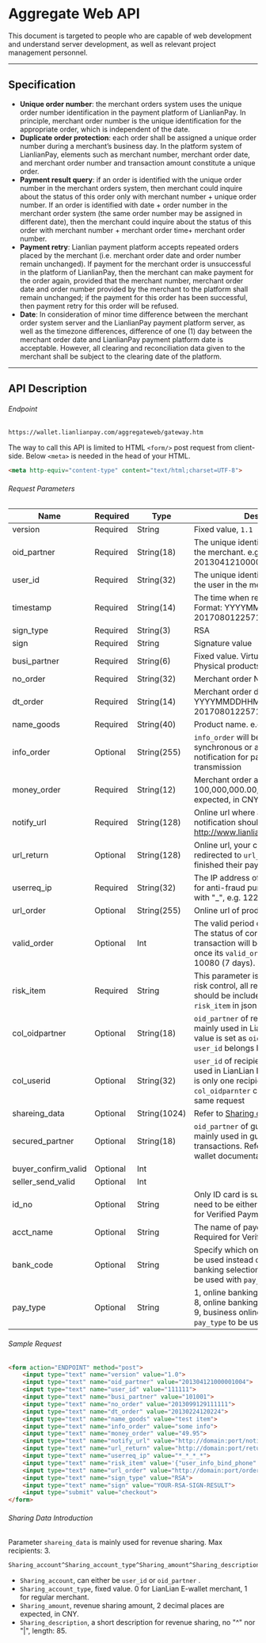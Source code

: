 # Aggregate Web API

This document is targeted to people who are capable of web development and understand server development, as well as relevant project management personnel.

***

## Specification 

* **Unique order number**: the merchant orders system uses the unique order number identification in the payment platform of LianlianPay. In principle, merchant order number is the unique identification for the appropriate order, which is independent of the date. 
* **Duplicate order protection**: each order shall be assigned a unique order number during a merchant’s business day. In the platform system of LianlianPay, elements such as merchant number, merchant order date, and merchant order number and transaction amount constitute a unique order.
* **Payment result query**: if an order is identified with the unique order number in the merchant orders system, then merchant could inquire about the status of this order only with merchant number + unique order number. If an order is identified with date + order number in the merchant order system (the same order number may be assigned in different date), then the merchant could inquire about the status of this order with merchant number + merchant order time+ merchant order number.
* **Payment retry**: Lianlian payment platform accepts repeated orders placed by the merchant (i.e. merchant order date and order number remain unchanged). If payment for the merchant order is unsuccessful in the platform of LianlianPay, then the merchant can make payment for the order again, provided that the merchant number, merchant order date and order number provided by the merchant to the platform shall remain unchanged; if the payment for this order has been successful, then payment retry for this order will be refused.
* **Date**: In consideration of minor time difference between the merchant order system server and the LianlianPay payment platform server, as well as the timezone differences, difference of one (1) day between the merchant order date and LianlianPay payment platform date is acceptable. However, all clearing and reconciliation data given to the merchant shall be subject to the clearing date of the platform.


***

## API Description

###### Endpoint

```html
https://wallet.lianlianpay.com/aggregateweb/gateway.htm
```

The way to call this API is limited to HTML ```<form/>``` post request from client-side. Below ```<meta>```  is needed in the head of your HTML.
 
```html
<meta http-equiv="content-type" content="text/html;charset=UTF-8">
```

###### Request Parameters

|Name|Required|Type|Description|
|---|---|---|---|
|version|Required|String|Fixed value, ```1.1```|
|oid_partner|Required|String(18)|The unique identification assigned to the merchant. e.g. 201304121000001004|
|user_id|Required|String(32)|The unique identification assigned to the user in the merchant’s system|
|timestamp|Required|String(14)|The time when request is initialized. Format: YYYYMMDDHHMMSS, e.g. 20170801225714|
|sign_type|Required|String(3)|RSA |
|sign|Required|String|Signature value|
|busi_partner|Required|String(6)|Fixed value. Virtual products, ```101001```; Physical products, ```109001```|
|no_order|Required|String(32)|Merchant order No.|
|dt_order|Required|String(14)|Merchant order date. Format: YYYYMMDDHHMMSS, e.g. 20170801225714|
|name_goods|Required|String(40)|Product name. e.g. Pen|
|info_order|Optional|String(255)|```info_order``` will be sent back in synchronous or asynchronous notification for parameters transmission|
|money_order|Required|String(12)|Merchant order amount, range: 0.01 ~ 100,000,000.00, 2 decimal places are expected, in CNY|
|notify_url|Required|String(128)|Online url where asynchronous notification should be sent, e.g. http://www.lianlianpay.com/help/notify|
|url_return|Optional|String(128)|Online url, your customer will be redirected to ```url_return``` once they finished their payment|
|userreq_ip|Required|String(32)|The IP address of your customer, used for anti-fraud purpose. Replace "." with "_", e.g. 122_11_37_211|
|url_order|Optional|String(255)|Online url of products|
|valid_order|Optional|Int|The valid period of ```no_order```, in minute. The status of corresponding transaction will be set to "Closed" once its ```valid_order``` run out. Default: 10080 (7 days). |
|risk_item|Required|String| This parameter is used for payment risk control, all required parameters should be included in the value of ```risk_item``` in json format| 
|col_oidpartner|Optional|String(18)| ```oid_partner``` of recipient, which is mainly used in LianLian E-wallet. The value is set as ```oid_partner``` to which ```user_id``` belongs by default. |
|col_userid|Optional|String(32)| ```user_id``` of recipient, which is mainly used in LianLian E-wallet. Note there is only one recipient, ```col_userid``` and ```col_oidparnter``` can not be used in a same request |
|shareing_data|Optional|String(1024)| Refer to [Sharing data instruction](#sharing-data-instruction) |
|secured_partner|Optional|String(18)|```oid_partner``` of guarantor, which is mainly used in guaranteed transactions. Refer to LianLian E-wallet documentation for more details|
|buyer_confirm_valid|Optional|Int| |
|seller_send_valid|Optional|Int| |
|id_no|Optional|String| Only ID card is supported, the length need to be either 15 or 18. Required for Verified Payment|
|acct_name|Optional|String|The name of payer, in Chinese. Required for Verified Payment |
|bank_code|Optional|String|Specify which online banking should be used instead of displaying online banking selection page. ```bank_code``` to be used with ```pay_type```. |
|pay_type|Optional|String| 1, online banking payment(debit card) <br> 8, online banking payment(credit card) <br> 9, business online banking payment <br> ```pay_type``` to be used with ```bank_code```.|

###### Sample Request

```html
<form action="ENDPOINT" method="post"> 
    <input type="text" name="version" value="1.0">
    <input type="text" name="oid_partner" value="201304121000001004">
    <input type="text" name="user_id" value="111111">
    <input type="text" name="busi_partner" value="101001">
    <input type="text" name="no_order" value="2013099129111111">
    <input type="text" name="dt_order" value="20130224120224">
    <input type="text" name="name_goods" value="test item">
    <input type="text" name="info_order" value="some info">
    <input type="text" name="money_order" value="49.95">
    <input type="text" name="notify_url" value="http://domain:port/notify">
    <input type="text" name="url_return" value="http://domain:port/return">
    <input type="text" name="userreq_ip" value="*_*_*_*">
    <input type="text" name="risk_item" value='{"user_info_bind_phone":"13958069593","user_info_dt_register":"20131030122130","frms_ware_category":"1009","request_imei":211,"request_imsi":121121,"request_ip":"192.168.20.110"}'>
    <input type="text" name="url_order" value="http://domain:port/orderUrl">
    <input type="text" name="sign_type" value="RSA">
    <input type="text" name="sign" value="YOUR-RSA-SIGN-RESULT">
    <input type="submit" value="checkout">
</form>
```

###### Sharing Data Introduction

Parameter ```shareing_data``` is mainly used for revenue sharing. Max recipients: 3. 

```html
Sharing_account^Sharing_account_type^Sharing_amount^Sharing_description|Sharing_account^Sharing_account_type^Sharing_amount^Sharing_description|Sharing_account^Sharing_account_type^Sharing_amount^Sharing_description
```
* ```Sharing_account```, can either be ```user_id``` or ```oid_partner``` .
* ```Sharing_account_type```, fixed value. 0 for LianLian E-wallet merchant, 1 for regular merchant.
* ```Sharing_amount```, revenue sharing amount, 2 decimal places are expected, in CNY.
* ```Sharing_description```, a short description for revenue sharing, no "^" nor "|", length: 85.